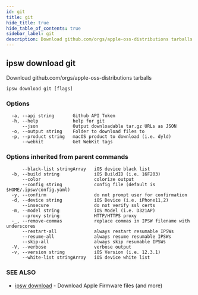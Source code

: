 ```yaml
---
id: git
title: git
hide_title: true
hide_table_of_contents: true
sidebar_label: git
description: Download github.com/orgs/apple-oss-distributions tarballs
---
```

## ipsw download git

Download github.com/orgs/apple-oss-distributions tarballs

```
ipsw download git [flags]
```

### Options

```
  -a, --api string       Github API Token
  -h, --help             help for git
      --json             Output downloadable tar.gz URLs as JSON
  -o, --output string    Folder to download files to
  -p, --product string   macOS product to download (i.e. dyld)
      --webkit           Get WebKit tags
```

### Options inherited from parent commands

```
      --black-list stringArray   iOS device black list
  -b, --build string             iOS BuildID (i.e. 16F203)
      --color                    colorize output
      --config string            config file (default is $HOME/.ipsw/config.yaml)
  -y, --confirm                  do not prompt user for confirmation
  -d, --device string            iOS Device (i.e. iPhone11,2)
      --insecure                 do not verify ssl certs
  -m, --model string             iOS Model (i.e. D321AP)
      --proxy string             HTTP/HTTPS proxy
  -_, --remove-commas            replace commas in IPSW filename with underscores
      --restart-all              always restart resumable IPSWs
      --resume-all               always resume resumable IPSWs
      --skip-all                 always skip resumable IPSWs
  -V, --verbose                  verbose output
  -v, --version string           iOS Version (i.e. 12.3.1)
      --white-list stringArray   iOS device white list
```

### SEE ALSO

* [ipsw download](/docs/cli/ipsw/download)	 - Download Apple Firmware files (and more)


